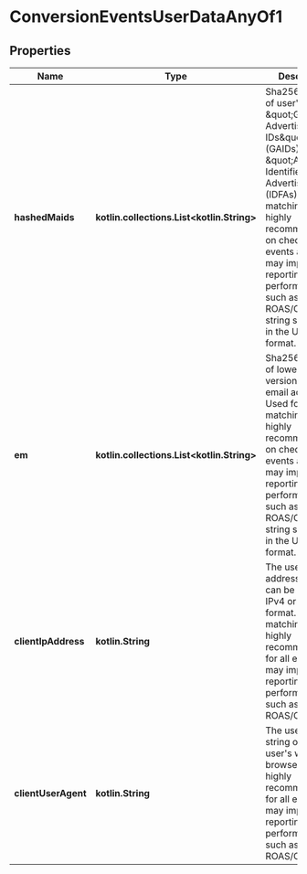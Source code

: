 
# ConversionEventsUserDataAnyOf1

## Properties
| Name | Type | Description | Notes |
| ------------ | ------------- | ------------- | ------------- |
| **hashedMaids** | **kotlin.collections.List&lt;kotlin.String&gt;** | Sha256 hashes of user&#39;s \&quot;Google Advertising IDs\&quot; (GAIDs) or \&quot;Apple&#39;s Identifier for Advertisers\&quot; (IDFAs). Used for matching. We highly recommend this on checkout events at least. It may improve reporting performance such as ROAS/CPA. The string should be in the UTF-8 format. |  |
| **em** | **kotlin.collections.List&lt;kotlin.String&gt;** | Sha256 hashes of lowercase version of user&#39;s email addresses. Used for matching. We highly recommend this on checkout events at least. It may improve reporting performance such as ROAS/CPA. The string should be in the UTF-8 format. |  [optional] |
| **clientIpAddress** | **kotlin.String** | The user&#39;s IP address, which can be either in IPv4 or IPv6 format. Used for matching. We highly recommend this for all events. It may improve reporting performance such as ROAS/CPA. |  [optional] |
| **clientUserAgent** | **kotlin.String** | The user agent string of the user&#39;s web browser. We highly recommend this for all events. It may improve reporting performance such as ROAS/CPA. |  [optional] |



